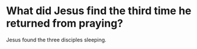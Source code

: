 # What did Jesus find the third time he returned from praying?

Jesus found the three disciples sleeping.
